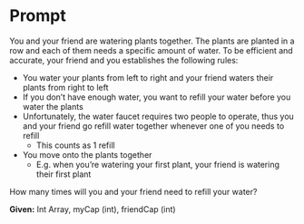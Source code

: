 # Prompt
You and your friend are watering plants together. The plants are planted in a row and each of them needs a specific amount of water. To be efficient and accurate, your friend and you establishes the following rules:
- You water your plants from left to right and your friend waters their plants from right to left
- If you don’t have enough water, you want to refill your water before you water the plants
- Unfortunately, the water faucet requires two people to operate, thus you and your friend go refill water together whenever one of you needs to refill
    - This counts as 1 refill
- You move onto the plants together
    - E.g. when you’re watering your first plant, your friend is watering their first plant

How many times will you and your friend need to refill your water?

**Given:** Int Array, myCap (int), friendCap (int)